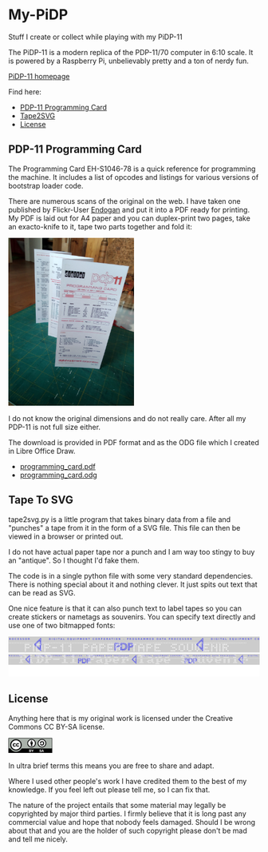 # My-PiDP
Stuff I create or collect while playing with my PiDP-11

The PiDP-11 is a modern replica of the PDP-11/70 computer in 6:10 scale. It is powered by a Raspberry Pi, unbelievably pretty and a ton of nerdy fun.

[PiDP-11 homepage](https://obsolescence.wixsite.com/obsolescence/pidp-11)

Find here:

* [PDP-11 Programming Card](#pdp-11-programming-card)
* [Tape2SVG](#tape-to-svg)
* [License](#license)

## PDP-11 Programming Card

The Programming Card EH-S1046-78 is a quick reference for programming the machine. It includes a list of opcodes and listings for various versions of bootstrap loader code.

There are numerous scans of the original on the web. I have taken one published by Flickr-User [Endogan](https://www.flickr.com/photos/24989276@N00/albums/72157613479397758) and put it into a PDF ready for printing. My PDF is laid out for A4 paper and you can duplex-print two pages, take an exacto-knife to it, tape two parts together and fold it:

<img src="programming_card.jpg" height="50%" width="50%"/>

I do not know the original dimensions and do not really care. After all my PDP-11 is not full size either.

The download is provided in PDF format and as the ODG file which I created in Libre Office Draw.

* [programming_card.pdf](programming_card.pdf)
* [programming_card.odg](programming_card.odg)

## Tape To SVG

tape2svg.py is a little program that takes binary data from a file and "punches" a tape from it in the form of a SVG file. This file can then be viewed in a browser or printed out.

I do not have actual paper tape nor a punch and I am way too stingy to buy an "antique". So I thought I'd fake them.

The code is in a single python file with some very standard dependencies. There is nothing special about it and nothing clever. It just spits out text that can be read as SVG.

One nice feature is that it can also punch text to label tapes so you can create stickers or nametags as souvenirs. You can specify text directly and use one of two bitmapped fonts:

<img src="tape2svg/PiDP-11.4x5.png"/>

<img src="tape2svg/PiDP-11.8x8.png"/>

## License

Anything here that is my original work is licensed under the Creative Commons CC BY-SA license.

<img src="by-sa.png" width=88/>

In ultra brief terms this means you are free to share and adapt.
 
Where I used other people's work I have credited them to the best of my knowledge. If you feel left out please tell me, so I can fix that. 

The nature of the project entails that some material may legally be copyrighted by major third parties. I firmly believe that it is long past any commercial value and hope that nobody feels damaged. Should I be wrong about that and you are the holder of such copyright please don't be mad and tell me nicely.
